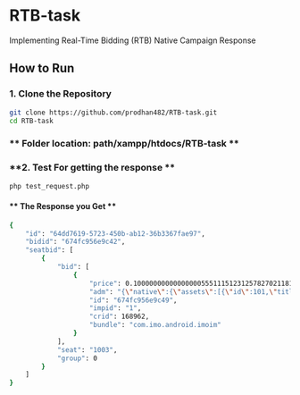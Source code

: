 # RTB-task

Implementing Real-Time Bidding (RTB) Native Campaign Response

## **How to Run**

### **1. Clone the Repository**

```bash
git clone https://github.com/prodhan482/RTB-task.git
cd RTB-task
```

### ** Folder location: path/xampp/htdocs/RTB-task **

### **2. Test For getting the response **

```bash
php test_request.php
```

#### ** The Response you Get **

```bash
{
    "id": "64dd7619-5723-450b-ab12-36b3367fae97",
    "bidid": "674fc956e9c42",
    "seatbid": [
        {
            "bid": [
                {
                    "price": 0.1000000000000000055511151231257827021181583404541015625,
                    "adm": "{\"native\":{\"assets\":[{\"id\":101,\"title\":{\"text\":\"GameStar\"},\"required\":1},{\"id\":104,\"img\":{\"url\":\"https:\\\/\\\/example.com\\\/image.jpg\",\"w\":600,\"h\":600},\"required\":1},{\"id\":102,\"data\":{\"value\":\"Play Tournament Game\",\"type\":2},\"required\":1},{\"id\":103,\"data\":{\"value\":\"PLAY\",\"type\":12},\"required\":1}],\"link\":{\"url\":\"https:\\\/\\\/gamestar.shabox.mobi\\\/\"},\"ver\":\"1.2\"}}",
                    "id": "674fc956e9c49",
                    "impid": "1",
                    "crid": 168962,
                    "bundle": "com.imo.android.imoim"
                }
            ],
            "seat": "1003",
            "group": 0
        }
    ]
}
```
